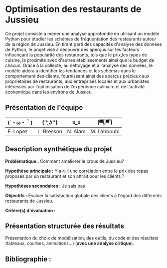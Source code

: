 # Optimisation des restaurants de Jussieu

Ce projet consiste à mener une analyse approfondie en utilisant un modèle Python pour étudier les schémas de fréquentation des restaurants autour de la région de Jussieu. En tirant parti des capacités d'analyse des données de Python, le projet vise à découvrir des aperçus sur les facteurs influençant la popularité des restaurants, tels que le prix,les types de cuisine, la proximité avec d'autres établissements ainsi que le budget de chacun. Grâce à la collecte, au nettoyage et à l'analyse des données, le modèle aidera à identifier les tendances et les schémas dans le comportement des clients, fournissant ainsi des aperçus précieux aux propriétaires de restaurants, aux entreprises locales et aux urbanistes intéressés par l'optimisation de l'expérience culinaire et de l'activité économique dans les environs de Jussieu.


## Présentation de l'équipe

|(´・ω・｀)| ( ͡° ͜ʖ ͡°) | ಠ_ಠ | (▀̿Ĺ̯▀̿ ̿) |
|-----|--|--|--|
| F. Lopez| L. Bresson | N. Alam  | M. Lahboubi  |


## Description synthétique du projet

**Problématique :**
Comment ameliorer le crous de Jussieu?

**Hypothèse principale :**
Y a-t-il une corrélation entre le prix des repas proposés par un restaurant et son attrait pour les clients ?

**Hypothèses secondaires :** 
Je sais pas 

**Objectifs :**
Évaluer la satisfaction globale des clients à l'égard des différents restaurants de Jussieu.

**Critère(s) d'évaluation :**

## Présentation structurée des résultats

Présentation du choix de modélisation, des outils, du code et des résultats (tableaux, courbes, animations...) (**avec une analyse critique**).

## Bibliographie :


